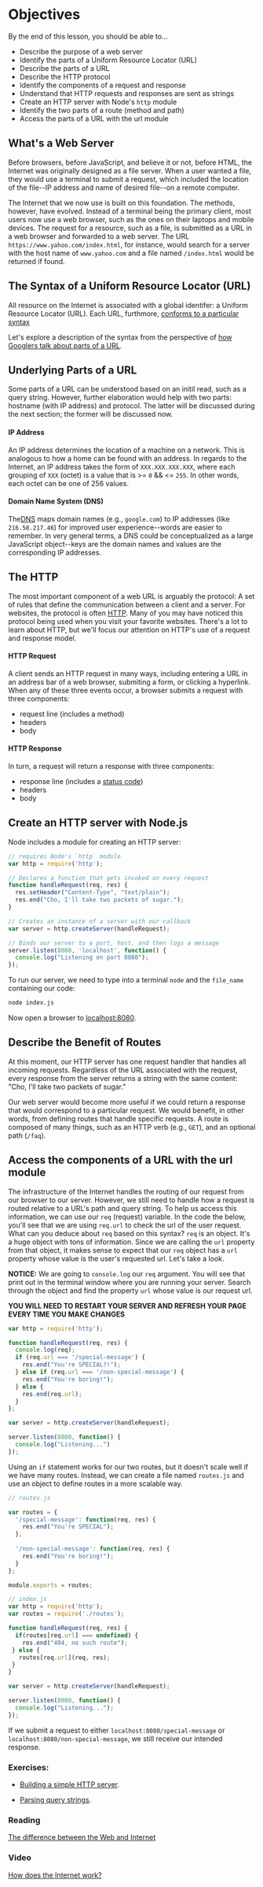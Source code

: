 # Objectives
By the end of this lesson, you should be able to...

- Describe the purpose of a web server
- Identify the parts of a Uniform Resource Locator (URL)
- Describe the parts of a URL
- Describe the HTTP protocol
- Identify the components of a request and response
- Understand that HTTP requests and responses are sent as strings
- Create an HTTP server with Node's `http` module
- Identify the two parts of a route (method and path)
- Access the parts of a URL with the url module

## What's a Web Server
Before browsers, before JavaScript, and believe it or not, before HTML, the Internet was originally designed as a file server. When a user wanted a file, they would use a terminal to submit a request, which included the location of the file--IP address and name of desired file--on a remote computer. 

The Internet that we now use is built on this foundation. The methods, however, have evolved. Instead of a terminal being the primary client, most users now use a web browser, such as the ones on their laptops and mobile devices. The request for a resource, such as a file, is submitted as a URL in a web browser and forwarded to a web server. The URL `https://www.yahoo.com/index.html`, for instance, would search for a server with the host name of `www.yahoo.com` and a file named `/index.html` would be returned if found.

## The Syntax of a Uniform Resource Locator (URL)
All resource on the Internet is associated with a global identifer: a Uniform Resource Locator (URL). Each URL, furthmore, [conforms to a particular syntax](https://en.wikipedia.org/wiki/Uniform_Resource_Locator#Syntax)

Let's explore a description of the syntax from the perspective of [how Googlers talk about parts of a URL](https://www.mattcutts.com/blog/seo-glossary-url-definitions/).

## Underlying Parts of a URL
Some parts of a URL can be understood based on an initil read, such as a query string. However, further elaboration would help with two parts: hostname (with IP address) and protocol. The latter will be discussed during the next section; the former will be discussed now.

#### IP Address
An IP address determines the location of a machine on a network. This is analogous to how a home can be found with an address. In regards to the Internet, an IP address takes the form of `XXX.XXX.XXX.XXX`, where each grouping of `XXX` (octet) is a value that is >= `0` && <= `255`. In other words, each octet can be one of 256 values. 

#### Domain Name System (DNS)
The[DNS](http://www.webopedia.com/TERM/D/DNS.html) maps domain names (e.g., `google.com`) to IP addresses (like `216.58.217.46`) for improved user experience--words are easier to remember. In very general terms, a DNS could be conceptualized as a large JavaScript object--keys are the domain names and values are the corresponding IP addresses.

## The HTTP
The most important component of a web URL is arguably the protocol: A set of rules that define the communication between a client and a server. For websites, the protocol is often [HTTP](https://en.wikipedia.org/wiki/Hypertext). Many of you may have noticed this protocol being used when you visit your favorite websites. There's a lot to learn about HTTP, but we'll focus our attention on HTTP's use of a request and response model.

#### HTTP Request
A client sends an HTTP request in many ways, including entering a URL in an address bar of a web browser, submiting a form, or clicking a hyperlink. When any of these three events occur, a browser submits a request with three components:

- request line (includes a method)
- headers
- body

#### HTTP Response
In turn, a request will return a response with three components:

- response line (includes a [status code](https://en.wikipedia.org/wiki/List_of_HTTP_status_codes))
- headers
- body

## Create an HTTP server with Node.js
Node includes a module for creating an HTTP server:

```js
// requires Node's `http` module
var http = require('http');

// Declares a function that gets invoked on every request
function handleRequest(req, res) {
  res.setHeader("Content-Type", "text/plain");
  res.end("Cho, I'll take two packets of sugar.");
}

// Creates an instance of a server with our callback
var server = http.createServer(handleRequest);

// Binds our server to a port, host, and then logs a message
server.listen(8080, 'localhost', function() {
  console.log("Listening on port 8080");
});
``` 

To run our server, we need to type into a terminal `node` and the `file_name` containing our code:

```bash
node index.js
```

Now open a browser to [localhost:8080](http://localhost:8080/).

##  Describe the Benefit of Routes
At this moment, our HTTP server has one request handler that handles all incoming requests. Regardless of the URL associated with the request, every response from the server returns a string with the same content: "Cho, I'll take two packets of sugar." 

Our web server would become more useful if we could return a response that would correspond to a particular request. We would benefit, in other words, from defining routes that handle specific requests. A route is composed of many things, such as an HTTP verb (e.g., `GET`), and an optional path (`/faq`).

## Access the components of a URL with the url module
The infrastructure of the Internet handles the routing of our request from our browser to our server. However, we still need to handle how a request is routed relative to a URL's path and query string. To help us access this information, we can use our `req` (request) variable. In the code the below, you'll see that we are using `req.url` to check the url of the user request. What can you deduce about `req` based on this syntax? `req` is an object. It's a huge object with tons of information. Since we are calling the `url` property from that object, it makes sense to expect that our `req` object has a `url` property whose value is the user's requested url. Let's take a look.

__NOTICE:__ We are going to `console.log` our `req` argument. You will see that print out in the terminal window where you are running your server. Search through the object and find the property `url` whose value is our request url.

__YOU WILL NEED TO RESTART YOUR SERVER AND REFRESH YOUR PAGE EVERY TIME YOU MAKE CHANGES__ 

```javascript
var http = require('http');

function handleRequest(req, res) {
  console.log(req);
  if (req.url === '/special-message') {
    res.end("You're SPECIAL?!");
  } else if (req.url === '/non-special-message') {
    res.end("You're boring!");
  } else {
    res.end(req.url);  
  }
};

var server = http.createServer(handleRequest);

server.listen(8080, function() {
  console.log("Listening...")
});
```
Using an `if` statement works for our two routes, but it doesn't scale well if we have many routes. Instead, we can create a file named `routes.js` and use an object to define routes in a more scalable way.

```javascript
// routes.js

var routes = {
  '/special-message': function(req, res) {
    res.end("You're SPECIAL");
  },
  
  '/non-special-message': function(req, res) {
    res.end("You're boring!");
  }
};

module.exports = routes;
```

```javascript
// index.js
var http = require('http');
var routes = require('./routes');

function handleRequest(req, res) {
  if(routes[req.url] === undefined) {
    res.end("404, no such route");
 } else {
   routes[req.url](req, res);
 }
}

var server = http.createServer(handleRequest);

server.listen(8080, function() {
  console.log("Listening...");
});
```

If we submit a request to either `localhost:8080/special-message` or `localhost:8080/non-special-message`, we still receive our intended response.

### Exercises: 
- [Building a simple HTTP server](https://github.com/gSchool/node-http-server-intro).

- [Parsing query strings](https://github.com/gSchool/node-query-string-parsing).

### Reading
[The difference between the Web and Internet](http://www.webopedia.com/DidYouKnow/Internet/Web_vs_Internet.asp)

### Video
[How does the Internet work?](https://www.youtube.com/watch?v=e4S8zfLdLgQ)